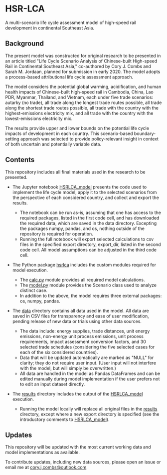 # HSR-LCA
A multi-scenario life cycle assessment model of high-speed rail development in continental Southeast Asia.

## Background
The present model was constructed for original research to be presented in an article titled "Life Cycle Scenario Analysis of Chinese-built High-speed Rail in Continental Southeast Asia," co-authored by Cory J. Combs and Sarah M. Jordaan, planned for submission in early 2020. The model adopts a process-based attributional life cycle assessment approach.

The model considers the potential global warming, acidification, and human health impacts of Chinese-built high-speed rail in Cambodia, China, Lao PDR, Myanmar, Thailand, and Vietnam, each under five trade scenarios: autarky (no trade), all trade along the longest trade routes possible, all trade along the shortest trade routes possible, all trade with the country with the highest-emissions electricity mix, and all trade with the country with the lowest-emissions electricity mix.

The results provide upper and lower bounds on the potential life cycle impacts of development in each country. This scenario-based boundary-setting approach was selected to provide policy-relevant insight in context of both uncertain and potentially variable data.

## Contents
This repository includes all final materials used in the research to be presented.

* The Jupyter notebook [HSRLCA_model](https://github.com/coryjcombs/HSR-LCA/blob/master/HSRLCA_model.ipynb) presents the code used to implement the life cycle model, apply it to the selected scenarios from the perspective of each considered country, and collect and export the results.
  * The notebook can be run as-is, assuming that one has access to the required packages, listed in the first code cell, and has downloaded the required data, which are saved in the data directory. Excepting the packages numpy, pandas, and os, nothing outside of the repository is required for operation.
  * Running the full notebook will export selected calculations to csv files in the specified export directory, export_dir, listed in the second code cell. All model assumptions can be adjusted in the third code cell.

* The Python package [hsrlca](https://github.com/coryjcombs/HSR-LCA/tree/master/hsrlca) includes the custom modules required for model execution.
  * The [calc.py](https://github.com/coryjcombs/HSR-LCA/blob/master/hsrlca/calc.py) module provides all required model calculations.
  * The [model.py](https://github.com/coryjcombs/HSR-LCA/blob/master/hsrlca/model.py) module provides the Scenario class used to analyze distinct case.
  * In addition to the above, the model requires three external packages: os, numpy, pandas.

* The [data](https://github.com/coryjcombs/HSR-LCA/tree/master/data) directory contains all data used in the model. All data are saved in CSV files for transparency and ease of user modification, pending release of new data or trials using other data sources.
  * The data include: energy supplies, trade distances, unit energy emissions, non-energy unit process emissions, unit process requirements, impact assessment conversion factors, and 30 selected trade schedules (considering the five selected cases for each of the six considered countries).
   * Data that will be updated automatically are marked as "NULL" for clarity; they do not require user input. (User input will not interfere with the model, but will simply be overwritten.)
  * All data are handled in the model as Pandas DataFrames and can be edited manually during model implementation if the user prefers not to edit an input dataset directly.

* The [results](https://github.com/coryjcombs/HSR-LCA/tree/master/results) directory includes the output of the [HSRLCA_model](https://github.com/coryjcombs/HSR-LCA/blob/master/HSRLCA_model.ipynb) execution.
  * Running the model locally will replace all original files in the [results](https://github.com/coryjcombs/HSR-LCA/tree/master/results) directory, except where a new export directory is specified (see the introductory comments to [HSRLCA_model](https://github.com/coryjcombs/HSR-LCA/blob/master/HSRLCA_model.ipynb)).

## Updates
This repository will be updated with the most current working data and model implementations as available.

To contribute updates, including new data sources, please open an issue or email me at [cory.j.combs@outlook.com](mailto:cory.j.combs@outlook.com).
